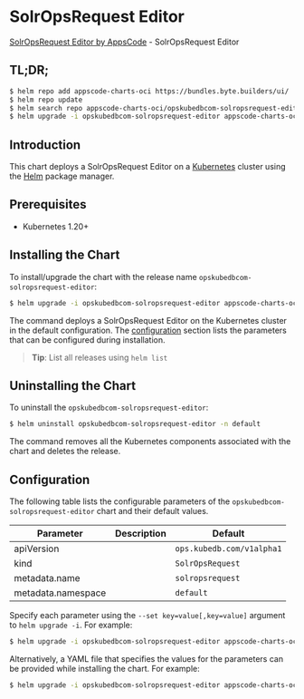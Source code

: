 # SolrOpsRequest Editor

[SolrOpsRequest Editor by AppsCode](https://appscode.com) - SolrOpsRequest Editor

## TL;DR;

```bash
$ helm repo add appscode-charts-oci https://bundles.byte.builders/ui/
$ helm repo update
$ helm search repo appscode-charts-oci/opskubedbcom-solropsrequest-editor --version=v0.8.0
$ helm upgrade -i opskubedbcom-solropsrequest-editor appscode-charts-oci/opskubedbcom-solropsrequest-editor -n default --create-namespace --version=v0.8.0
```

## Introduction

This chart deploys a SolrOpsRequest Editor on a [Kubernetes](http://kubernetes.io) cluster using the [Helm](https://helm.sh) package manager.

## Prerequisites

- Kubernetes 1.20+

## Installing the Chart

To install/upgrade the chart with the release name `opskubedbcom-solropsrequest-editor`:

```bash
$ helm upgrade -i opskubedbcom-solropsrequest-editor appscode-charts-oci/opskubedbcom-solropsrequest-editor -n default --create-namespace --version=v0.8.0
```

The command deploys a SolrOpsRequest Editor on the Kubernetes cluster in the default configuration. The [configuration](#configuration) section lists the parameters that can be configured during installation.

> **Tip**: List all releases using `helm list`

## Uninstalling the Chart

To uninstall the `opskubedbcom-solropsrequest-editor`:

```bash
$ helm uninstall opskubedbcom-solropsrequest-editor -n default
```

The command removes all the Kubernetes components associated with the chart and deletes the release.

## Configuration

The following table lists the configurable parameters of the `opskubedbcom-solropsrequest-editor` chart and their default values.

|     Parameter      | Description |               Default                |
|--------------------|-------------|--------------------------------------|
| apiVersion         |             | <code>ops.kubedb.com/v1alpha1</code> |
| kind               |             | <code>SolrOpsRequest</code>          |
| metadata.name      |             | <code>solropsrequest</code>          |
| metadata.namespace |             | <code>default</code>                 |


Specify each parameter using the `--set key=value[,key=value]` argument to `helm upgrade -i`. For example:

```bash
$ helm upgrade -i opskubedbcom-solropsrequest-editor appscode-charts-oci/opskubedbcom-solropsrequest-editor -n default --create-namespace --version=v0.8.0 --set apiVersion=ops.kubedb.com/v1alpha1
```

Alternatively, a YAML file that specifies the values for the parameters can be provided while
installing the chart. For example:

```bash
$ helm upgrade -i opskubedbcom-solropsrequest-editor appscode-charts-oci/opskubedbcom-solropsrequest-editor -n default --create-namespace --version=v0.8.0 --values values.yaml
```
